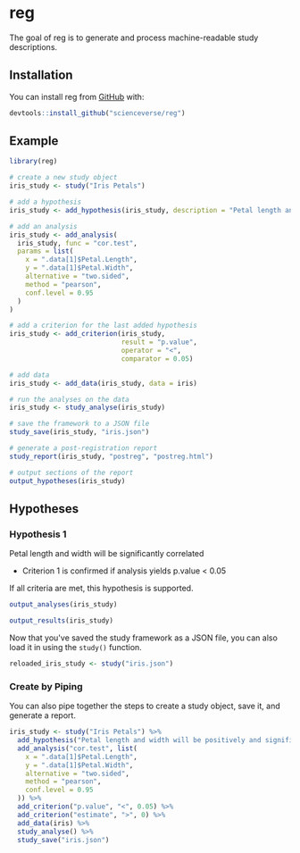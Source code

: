 
<!-- README.md is generated from README.Rmd. Please edit that file -->
reg
===

The goal of reg is to generate and process machine-readable study descriptions.

Installation
------------

You can install reg from [GitHub](https://github.com/scienceverse/reg) with:

``` r
devtools::install_github("scienceverse/reg")
```

Example
-------

``` r
library(reg)
```

``` r
# create a new study object
iris_study <- study("Iris Petals")

# add a hypothesis
iris_study <- add_hypothesis(iris_study, description = "Petal length and width will be significantly correlated")

# add an analysis
iris_study <- add_analysis(
  iris_study, func = "cor.test", 
  params = list(
    x = ".data[1]$Petal.Length",
    y = ".data[1]$Petal.Width",
    alternative = "two.sided",
    method = "pearson",
    conf.level = 0.95
  )
)

# add a criterion for the last added hypothesis
iris_study <- add_criterion(iris_study, 
                            result = "p.value", 
                            operator = "<", 
                            comparator = 0.05)

# add data
iris_study <- add_data(iris_study, data = iris)

# run the analyses on the data
iris_study <- study_analyse(iris_study)

# save the framework to a JSON file
study_save(iris_study, "iris.json")
```

``` r
# generate a post-registration report
study_report(iris_study, "postreg", "postreg.html")
```

``` r
# output sections of the report
output_hypotheses(iris_study) 
```

Hypotheses
----------

### Hypothesis 1

Petal length and width will be significantly correlated

-   Criterion 1 is confirmed if analysis yields p.value &lt; 0.05

If all criteria are met, this hypothesis is supported.

``` r
output_analyses(iris_study) 
```

``` r
output_results(iris_study)
```

Now that you've saved the study framework as a JSON file, you can also load it in using the `study()` function.

``` r
reloaded_iris_study <- study("iris.json")
```

### Create by Piping

You can also pipe together the steps to create a study object, save it, and generate a report.

``` r
iris_study <- study("Iris Petals") %>%
  add_hypothesis("Petal length and width will be positively and significantly correlated") %>%
  add_analysis("cor.test", list(
    x = ".data[1]$Petal.Length",
    y = ".data[1]$Petal.Width",
    alternative = "two.sided",
    method = "pearson",
    conf.level = 0.95
  )) %>%
  add_criterion("p.value", "<", 0.05) %>%
  add_criterion("estimate", ">", 0) %>%
  add_data(iris) %>%
  study_analyse() %>%
  study_save("iris.json")
```
